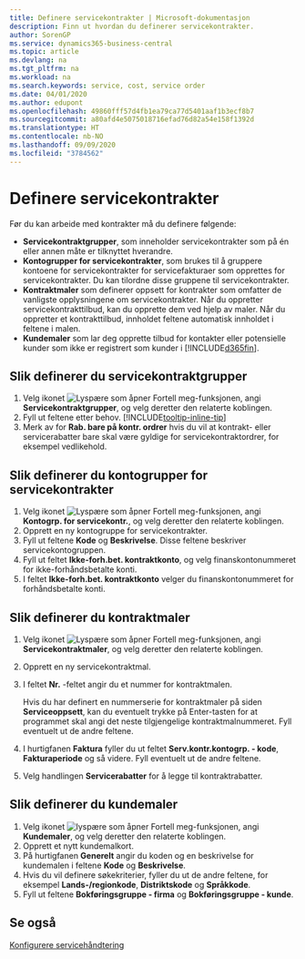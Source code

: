 ```yaml
---
title: Definere servicekontrakter | Microsoft-dokumentasjon
description: Finn ut hvordan du definerer servicekontrakter.
author: SorenGP
ms.service: dynamics365-business-central
ms.topic: article
ms.devlang: na
ms.tgt_pltfrm: na
ms.workload: na
ms.search.keywords: service, cost, service order
ms.date: 04/01/2020
ms.author: edupont
ms.openlocfilehash: 49860fff57d4fb1ea79ca77d5401aaf1b3ecf8b7
ms.sourcegitcommit: a80afd4e5075018716efad76d82a54e158f1392d
ms.translationtype: HT
ms.contentlocale: nb-NO
ms.lasthandoff: 09/09/2020
ms.locfileid: "3784562"
---
```

# <a name="set-up-service-contracts"></a>Definere servicekontrakter
Før du kan arbeide med kontrakter må du definere følgende: 

* **Servicekontraktgrupper**, som inneholder servicekontrakter som på én eller annen måte er tilknyttet hverandre.
* **Kontogrupper for servicekontrakter**, som brukes til å gruppere kontoene for servicekontrakter for servicefakturaer som opprettes for servicekontrakter. Du kan tilordne disse gruppene til servicekontrakter.  
* **Kontraktmaler** som definerer oppsett for kontrakter som omfatter de vanligste opplysningene om servicekontrakter. Når du oppretter servicekontrakttilbud, kan du opprette dem ved hjelp av maler. Når du oppretter et kontrakttilbud, innholdet feltene automatisk innholdet i feltene i malen.
* **Kundemaler** som lar deg opprette tilbud for kontakter eller potensielle kunder som ikke er registrert som kunder i [!INCLUDE[d365fin](includes/d365fin_md.md)].  

## <a name="to-set-up-a-service-contract-group"></a>Slik definerer du servicekontraktgrupper  
1. Velg ikonet ![Lyspære som åpner Fortell meg-funksjonen](media/ui-search/search_small.png "Fortell hva du vil gjøre"), angi **Servicekontraktgrupper**, og velg deretter den relaterte koblingen.  
2. Fyll ut feltene etter behov. [!INCLUDE[tooltip-inline-tip](includes/tooltip-inline-tip_md.md)]
3. Merk av for **Rab. bare på kontr. ordrer** hvis du vil at kontrakt- eller servicerabatter bare skal være gyldige for servicekontraktordrer, for eksempel vedlikehold.  

## <a name="to-set-up-a-service-contract-account-group"></a>Slik definerer du kontogrupper for servicekontrakter  
1. Velg ikonet ![Lyspære som åpner Fortell meg-funksjonen](media/ui-search/search_small.png "Fortell hva du vil gjøre"), angi **Kontogrp. for servicekontr.**, og velg deretter den relaterte koblingen.  
2. Opprett en ny kontogruppe for servicekontrakter.   
3. Fyll ut feltene **Kode** og **Beskrivelse**. Disse feltene beskriver servicekontogruppen.  
4. Fyll ut feltet **Ikke-forh.bet. kontraktkonto**, og velg finanskontonummeret for ikke-forhåndsbetalte konti.  
5. I feltet **Ikke-forh.bet. kontraktkonto** velger du finanskontonummeret for forhåndsbetalte konti.  

## <a name="to-set-up-a-contract-template"></a>Slik definerer du kontraktmaler  
1. Velg ikonet ![Lyspære som åpner Fortell meg-funksjonen](media/ui-search/search_small.png "Fortell hva du vil gjøre"), angi **Servicekontraktmaler**, og velg deretter den relaterte koblingen.  
2. Opprett en ny servicekontraktmal.  
3. I feltet **Nr.** -feltet angir du et nummer for kontraktmalen.  
  
     Hvis du har definert en nummerserie for kontraktmaler på siden **Serviceoppsett**, kan du eventuelt trykke på Enter-tasten for at programmet skal angi det neste tilgjengelige kontraktmalnummeret. Fyll eventuelt ut de andre feltene.  
  
4. I hurtigfanen **Faktura** fyller du ut feltet **Serv.kontr.kontogrp. - kode**, **Fakturaperiode** og så videre. Fyll eventuelt ut de andre feltene.  
5. Velg handlingen **Servicerabatter** for å legge til kontraktrabatter.  

## <a name="to-set-up-a-customer-template"></a>Slik definerer du kundemaler  
1. Velg ikonet ![lyspære som åpner Fortell meg-funksjonen](media/ui-search/search_small.png "Fortell hva du vil gjøre"), angi **Kundemaler**, og velg deretter den relaterte koblingen.  
2. Opprett et nytt kundemalkort.  
3. På hurtigfanen **Generelt** angir du koden og en beskrivelse for kundemalen i feltene **Kode** og **Beskrivelse**. 
4. Hvis du vil definere søkekriterier, fyller du ut de andre feltene, for eksempel **Lands-/regionkode**, **Distriktskode** og **Språkkode**.  
5. Fyll ut feltene **Bokføringsgruppe - firma** og **Bokføringsgruppe - kunde**.  

## <a name="see-also"></a>Se også
[Konfigurere servicehåndtering](service-setup-service.md)